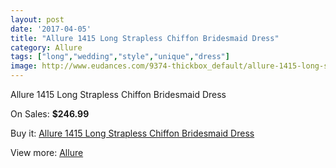 ```yaml
---
layout: post
date: '2017-04-05'
title: "Allure 1415 Long Strapless Chiffon Bridesmaid Dress"
category: Allure 
tags: ["long","wedding","style","unique","dress"]
image: http://www.eudances.com/9374-thickbox_default/allure-1415-long-strapless-chiffon-bridesmaid-dress.jpg
---
```

Allure 1415 Long Strapless Chiffon Bridesmaid Dress

On Sales: **$246.99**
<a href="https://www.eudances.com/en/allure/3127-allure-1415-long-strapless-chiffon-bridesmaid-dress.html"><amp-img layout="responsive" width="600" height="600" src="//www.eudances.com/9374-thickbox_default/allure-1415-long-strapless-chiffon-bridesmaid-dress.jpg" alt="Allure 1415 Long Strapless Chiffon Bridesmaid Dress 0" /></a>
<a href="https://www.eudances.com/en/allure/3127-allure-1415-long-strapless-chiffon-bridesmaid-dress.html"><amp-img layout="responsive" width="600" height="600" src="//www.eudances.com/9377-thickbox_default/allure-1415-long-strapless-chiffon-bridesmaid-dress.jpg" alt="Allure 1415 Long Strapless Chiffon Bridesmaid Dress 1" /></a>
<a href="https://www.eudances.com/en/allure/3127-allure-1415-long-strapless-chiffon-bridesmaid-dress.html"><amp-img layout="responsive" width="600" height="600" src="//www.eudances.com/9376-thickbox_default/allure-1415-long-strapless-chiffon-bridesmaid-dress.jpg" alt="Allure 1415 Long Strapless Chiffon Bridesmaid Dress 2" /></a>
<a href="https://www.eudances.com/en/allure/3127-allure-1415-long-strapless-chiffon-bridesmaid-dress.html"><amp-img layout="responsive" width="600" height="600" src="//www.eudances.com/9375-thickbox_default/allure-1415-long-strapless-chiffon-bridesmaid-dress.jpg" alt="Allure 1415 Long Strapless Chiffon Bridesmaid Dress 3" /></a>

Buy it: [Allure 1415 Long Strapless Chiffon Bridesmaid Dress](https://www.eudances.com/en/allure/3127-allure-1415-long-strapless-chiffon-bridesmaid-dress.html "Allure 1415 Long Strapless Chiffon Bridesmaid Dress")

View more: [Allure ](https://www.eudances.com/en/53-allure "Allure ")
